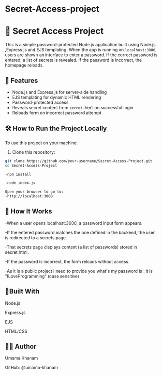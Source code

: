 # Secret-Access-project
# 🔐 Secret Access Project

This is a simple password-protected Node.js application built using  Node.js ,Express.js and EJS templating. When the app is running on `localhost:3000`, users are shown an interface to enter a password. If the correct password is entered, a list of secrets is revealed. If the password is incorrect, the homepage reloads.

## 🚀 Features

- Node.js and Express.js for server-side handling
- EJS templating for dynamic HTML rendering
- Password-protected access
- Reveals secret content from `secret.html` on successful login
- Reloads form on incorrect password attempt


## 🛠️ How to Run the Project Locally

To use this project on your machine:

1. Clone this repository:

```bash
git clone https://github.com/your-username/Secret-Access-Project.git
cd Secret-Access-Project

-npm install

-node index.js

Open your browser to go to:
-http://localhost:3000
```

## 🔧 How It Works

-When a user opens localhost:3000, a password input form appears.

-If the entered password matches the one defined in the backend, the user is redirected to a secrets page.

-That secrets page displays content (a list of passwords) stored in secret.html.

-If the password is incorrect, the form reloads without access.

-As it is a public project i need to provide you what's my password is : it is "ILoveProgramming" (case sensitive)

## 🧰Built With
Node.js

Express.js

EJS

HTML/CSS

## 👩‍💻 Author
Umama Khanam

GitHub: @umama-khanam



